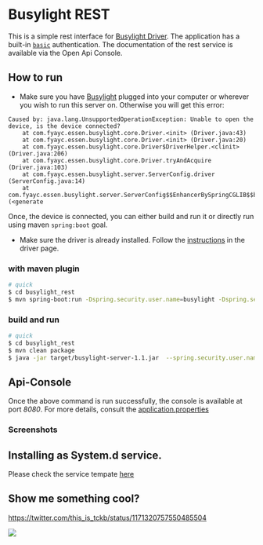 # Busylight REST
This is a simple rest interface for [Busylight Driver](https://github.com/tckb/busylight_driver). The application has a built-in [`basic`](https://developer.mozilla.org/en-US/docs/Web/HTTP/Authentication) authentication. The documentation of the rest service is available via the Open Api Console. 


## How to run
- Make sure you have [Busylight](https://www.busylight.com/en/kuando-busylight-uc-omega) plugged into your computer or wherever you wish to run this server on. Otherwise you will get this error:

```
Caused by: java.lang.UnsupportedOperationException: Unable to open the device, is the device connected?
    at com.fyayc.essen.busylight.core.Driver.<init> (Driver.java:43)
    at com.fyayc.essen.busylight.core.Driver.<init> (Driver.java:20)
    at com.fyayc.essen.busylight.core.Driver$DriverHelper.<clinit> (Driver.java:206)
    at com.fyayc.essen.busylight.core.Driver.tryAndAcquire (Driver.java:103)
    at com.fyayc.essen.busylight.server.ServerConfig.driver (ServerConfig.java:14)
    at com.fyayc.essen.busylight.server.ServerConfig$$EnhancerBySpringCGLIB$$b8283b75.CGLIB$driver$0 (<generate
```
Once, the device is connected, you can either build and run it or directly run using maven `spring:boot` goal.

- Make sure the driver is already installed. Follow the [instructions](https://github.com/tckb/busylight_driver/blob/x/ctu/Busylight/README.md#build-and-install) in the driver page.

### with maven plugin
```bash
# quick 
$ cd busylight_rest
$ mvn spring-boot:run -Dspring.security.user.name=busylight -Dspring.security.user.password=busylight
```

### build and run
```bash
# quick 
$ cd busylight_rest
$ mvn clean package
$ java -jar target/busylight-server-1.1.jar  --spring.security.user.name=busylight --spring.security.user.password=busylight
```
## Api-Console
Once the above command is run successfully, the console is available at port *8080*.  For more details, consult the [application.properties](https://github.com/tckb/busylight_rest/blob/master/src/main/resources/application.properties)

### Screenshots

## Installing as System.d service.

Please check the service tempate [here](https://github.com/tckb/busylight_rest/blob/master/src/main/resources/busylight.service.template)

## Show me something cool?

https://twitter.com/this_is_tckb/status/1171320757550485504

![](/media/shortcuts.gif)

